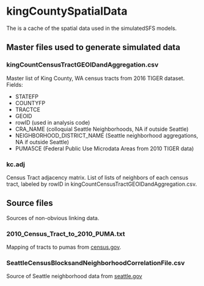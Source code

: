 # kingCountySpatialData

The is a cache of the spatial data used in the simulatedSFS models.

## Master files used to generate simulated data

### kingCountCensusTractGEOIDandAggregation.csv

Master list of King County, WA census tracts from 2016 TIGER dataset. Fields: 
- STATEFP
- COUNTYFP
- TRACTCE
- GEOID
- rowID (used in analysis code)
- CRA_NAME (colloquial Seattle Neighborhoods, NA if outside Seattle)
- NEIGHBORHOOD_DISTRICT_NAME (Seattle neighborhood aggregations, NA if outside Seattle)
- PUMA5CE (Federal Public Use Microdata Areas from 2010 TIGER data)

### kc.adj

Census Tract adjacency matrix.  List of lists of neighbors of each census tract, labeled by rowID in kingCountCensusTractGEOIDandAggregation.csv.

## Source files

Sources of non-obvious linking data. 

### 2010_Census_Tract_to_2010_PUMA.txt

Mapping of tracts to pumas from [census.gov](http://www2.census.gov/geo/docs/maps-data/data/rel/2010_Census_Tract_to_2010_PUMA.txt).

### SeattleCensusBlocksandNeighborhoodCorrelationFile.csv

Source of Seattle neighborhood data from [seattle.gov](https://www.seattle.gov/Documents/Departments/OPCD/Demographics/GeographicFilesandMaps/SeattleCensusBlocksandNeighborhoodCorrelationFile.xlsx)


 




 